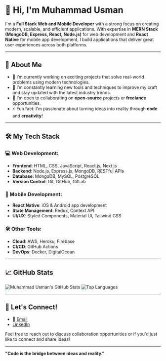 # 👋 Hi, I'm Muhammad Usman

I'm a **Full Stack Web and Mobile Developer** with a strong focus on creating modern, scalable, and efficient applications. With expertise in **MERN Stack (MongoDB, Express, React, Node.js)** for web development and **React Native** for mobile app development, I build applications that deliver great user experiences across both platforms.

---

## 🚀 About Me

- 🔭 I’m currently working on exciting projects that solve real-world problems using modern technologies.
- 🌱 I’m constantly learning new tools and techniques to improve my craft and stay updated with the latest industry trends.
- 👯 I’m open to collaborating on **open-source** projects or **freelance** opportunities.
- ⚡ Fun fact: I'm passionate about turning ideas into reality through **code** and **creativity**!

---

## 🛠️ My Tech Stack

### 💻 Web Development:
- **Frontend**: HTML, CSS, JavaScript, React.js, Next.js
- **Backend**: Node.js, Express.js, MongoDB, RESTful APIs
- **Database**: MongoDB, MySQL, PostgreSQL
- **Version Control**: Git, GitHub, GitLab

### 📱 Mobile Development:
- **React Native**: iOS & Android app development
- **State Management**: Redux, Context API
- **UI/UX**: Styled Components, Material UI, Tailwind CSS

### 🛠️ Other Tools:
- **Cloud**: AWS, Heroku, Firebase
- **CI/CD**: GitHub Actions
- **DevOps**: Docker, DigitalOcean

---

## 📈 GitHub Stats

![Muhammad Usman's GitHub Stats](https://github-readme-stats.vercel.app/api?username=usman-088&show_icons=true&theme=radical)
![Top Languages](https://github-readme-stats.vercel.app/api/top-langs/?username=usman-088&layout=compact&theme=radical)

---

## 💬 Let's Connect!

- 📧 [Email](mu.usman.1481@gmail.com)
- [LinkedIn](https://www.linkedin.com/in/musman088/)

Feel free to reach out to discuss collaboration opportunities or if you'd just like to connect and share ideas!

---

**"Code is the bridge between ideas and reality."**
